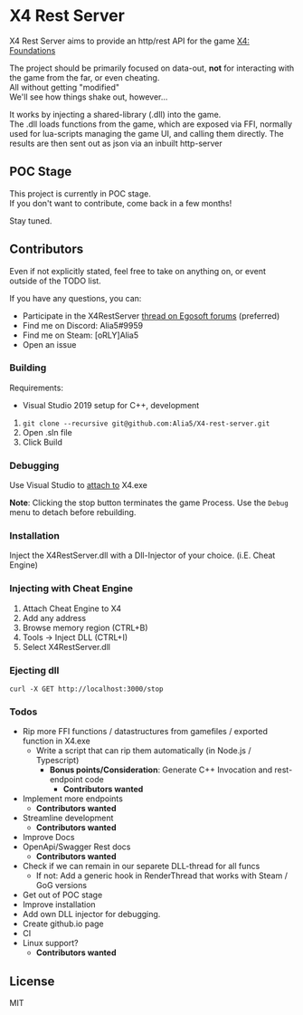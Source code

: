# X4 Rest Server

X4 Rest Server aims to provide an http/rest API for the game [X4: Foundations](https://www.egosoft.com/games/x4/info_en.php)

The project should be primarily focused on data-out, **not** for interacting with the game from the far, or even cheating.  
All without getting "modified"  
We'll see how things shake out, however...

It works by injecting a shared-library (.dll) into the game.  
The .dll loads functions from the game, which are exposed via FFI, normally used for lua-scripts managing the game UI, and calling them directly.
The results are then sent out as json via an inbuilt http-server

## POC Stage

This project is currently in POC stage.  
If you don't want to contribute, come back in a few months!

Stay tuned.

## Contributors

Even if not explicitly stated, feel free to take on anything on, or event outside of the TODO list.

If you have any questions, you can:

- Participate in the X4RestServer [thread on Egosoft forums](https://forum.egosoft.com/viewtopic.php?f=181&t=426061&p=4942843#p4942842) (preferred)
- Find me on Discord: Alia5#9959
- Find me on Steam: [oRLY]Alia5
- Open an issue

### Building

Requirements:

- Visual Studio 2019 setup for C++, development

1. `git clone --recursive git@github.com:Alia5/X4-rest-server.git`
2. Open .sln file
3. Click Build

### Debugging

Use Visual Studio to [attach to](https://github.com/MicrosoftDocs/visualstudio-docs/blob/master/docs/debugger/attach-to-running-processes-with-the-visual-studio-debugger.md#-attach-to-a-running-process-on-your-local-machine) X4.exe

**Note**: Clicking the stop button terminates the game Process. Use the `Debug` menu to detach before rebuilding.

### Installation

Inject the X4RestServer.dll with a Dll-Injector of your choice. (i.E. Cheat Engine)

### Injecting with Cheat Engine

1. Attach Cheat Engine to X4
2. Add any address
3. Browse memory region (CTRL+B)
4. Tools -> Inject DLL (CTRL+I)
5. Select X4RestServer.dll

### Ejecting dll

`curl -X GET http://localhost:3000/stop`

### Todos

- Rip more FFI functions / datastructures from gamefiles / exported function in X4.exe
  - Write a script that can rip them automatically (in Node.js / Typescript)
    - **Bonus points/Consideration**: Generate C++ Invocation and rest-endpoint code
      - **Contributors wanted**
- Implement more endpoints
  - **Contributors wanted**
- Streamline development
  - **Contributors wanted**
- Improve Docs
- OpenApi/Swagger Rest docs
  - **Contributors wanted**
- Check if we can remain in our separete DLL-thread for all funcs
  - If not: Add a generic hook in RenderThread that works with Steam / GoG versions
- Get out of POC stage
- Improve installation
- Add own DLL injector for debugging.
- Create github.io page
- CI
- Linux support?
  - **Contributors wanted**

## License

MIT
